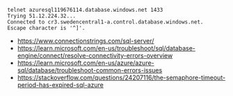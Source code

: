 ```
telnet azuresql119676114.database.windows.net 1433
Trying 51.12.224.32...
Connected to cr3.swedencentral1-a.control.database.windows.net.
Escape character is '^]'.
```

- https://www.connectionstrings.com/sql-server/
- https://learn.microsoft.com/en-us/troubleshoot/sql/database-engine/connect/resolve-connectivity-errors-overview
- https://learn.microsoft.com/en-us/azure/azure-sql/database/troubleshoot-common-errors-issues
- https://stackoverflow.com/questions/24207116/the-semaphore-timeout-period-has-expired-sql-azure
